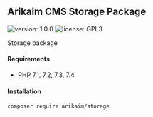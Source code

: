 ## Arikaim CMS Storage Package
![version: 1.0.0](https://img.shields.io/github/release/arikaim/storage.svg)
![license: GPL3](https://img.shields.io/badge/License-GPLv3-blue.svg)
   
Storage package
  
  
#### Requirements 
  * PHP 7.1, 7.2, 7.3, 7.4


#### Installation

```sh
composer require arikaim/storage
```

